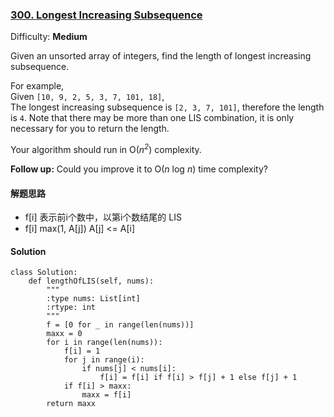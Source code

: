 ### [300\. Longest Increasing Subsequence](https://leetcode.com/problems/longest-increasing-subsequence/description/)

Difficulty: **Medium**

Given an unsorted array of integers, find the length of longest increasing subsequence.

For example,  
Given `[10, 9, 2, 5, 3, 7, 101, 18]`,  
The longest increasing subsequence is `[2, 3, 7, 101]`, therefore the length is `4`. Note that there may be more than one LIS combination, it is only necessary for you to return the length.

Your algorithm should run in O(_n<sup>2</sup>_) complexity.

**Follow up:** Could you improve it to O(_n_ log _n_) time complexity?

#### 解题思路
- f[i] 表示前i个数中，以第i个数结尾的 LIS
- f[i] max(1, A[j]) A[j] <= A[i]

#### Solution
```
class Solution:
    def lengthOfLIS(self, nums):
        """
        :type nums: List[int]
        :rtype: int
        """
        f = [0 for _ in range(len(nums))]
        maxx = 0
        for i in range(len(nums)):
            f[i] = 1
            for j in range(i):
                if nums[j] < nums[i]:
                    f[i] = f[i] if f[i] > f[j] + 1 else f[j] + 1
            if f[i] > maxx:
                maxx = f[i]
        return maxx
                    
```
